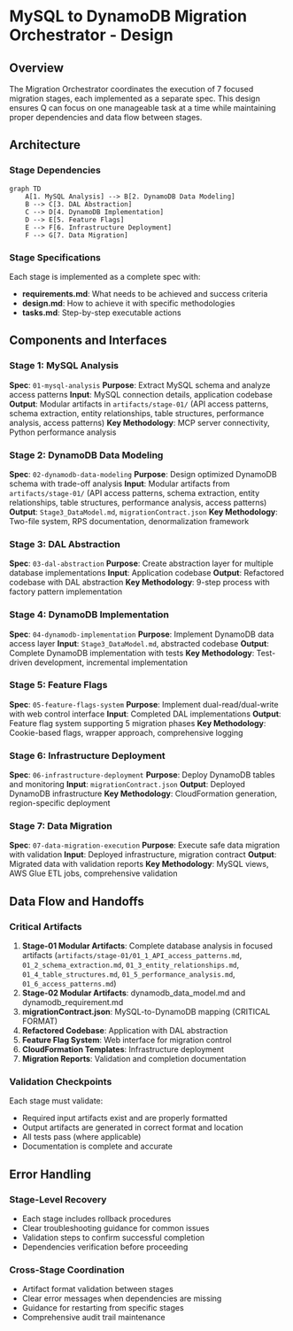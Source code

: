 # MySQL to DynamoDB Migration Orchestrator - Design

## Overview

The Migration Orchestrator coordinates the execution of 7 focused migration stages, each implemented as a separate spec. This design ensures Q can focus on one manageable task at a time while maintaining proper dependencies and data flow between stages.

## Architecture

### Stage Dependencies

```mermaid
graph TD
    A[1. MySQL Analysis] --> B[2. DynamoDB Data Modeling]
    B --> C[3. DAL Abstraction]
    C --> D[4. DynamoDB Implementation]
    D --> E[5. Feature Flags]
    E --> F[6. Infrastructure Deployment]
    F --> G[7. Data Migration]
```

### Stage Specifications

Each stage is implemented as a complete spec with:
- **requirements.md**: What needs to be achieved and success criteria
- **design.md**: How to achieve it with specific methodologies
- **tasks.md**: Step-by-step executable actions

## Components and Interfaces

### Stage 1: MySQL Analysis
**Spec**: `01-mysql-analysis`
**Purpose**: Extract MySQL schema and analyze access patterns
**Input**: MySQL connection details, application codebase
**Output**: Modular artifacts in `artifacts/stage-01/` (API access patterns, schema extraction, entity relationships, table structures, performance analysis, access patterns)
**Key Methodology**: MCP server connectivity, Python performance analysis

### Stage 2: DynamoDB Data Modeling  
**Spec**: `02-dynamodb-data-modeling`
**Purpose**: Design optimized DynamoDB schema with trade-off analysis
**Input**: Modular artifacts from `artifacts/stage-01/` (API access patterns, schema extraction, entity relationships, table structures, performance analysis, access patterns)
**Output**: `Stage3_DataModel.md`, `migrationContract.json`
**Key Methodology**: Two-file system, RPS documentation, denormalization framework

### Stage 3: DAL Abstraction
**Spec**: `03-dal-abstraction`
**Purpose**: Create abstraction layer for multiple database implementations
**Input**: Application codebase
**Output**: Refactored codebase with DAL abstraction
**Key Methodology**: 9-step process with factory pattern implementation

### Stage 4: DynamoDB Implementation
**Spec**: `04-dynamodb-implementation`
**Purpose**: Implement DynamoDB data access layer
**Input**: `Stage3_DataModel.md`, abstracted codebase
**Output**: Complete DynamoDB implementation with tests
**Key Methodology**: Test-driven development, incremental implementation

### Stage 5: Feature Flags
**Spec**: `05-feature-flags-system`
**Purpose**: Implement dual-read/dual-write with web control interface
**Input**: Completed DAL implementations
**Output**: Feature flag system supporting 5 migration phases
**Key Methodology**: Cookie-based flags, wrapper approach, comprehensive logging

### Stage 6: Infrastructure Deployment
**Spec**: `06-infrastructure-deployment`
**Purpose**: Deploy DynamoDB tables and monitoring
**Input**: `migrationContract.json`
**Output**: Deployed DynamoDB infrastructure
**Key Methodology**: CloudFormation generation, region-specific deployment

### Stage 7: Data Migration
**Spec**: `07-data-migration-execution`
**Purpose**: Execute safe data migration with validation
**Input**: Deployed infrastructure, migration contract
**Output**: Migrated data with validation reports
**Key Methodology**: MySQL views, AWS Glue ETL jobs, comprehensive validation

## Data Flow and Handoffs

### Critical Artifacts

1. **Stage-01 Modular Artifacts**: Complete database analysis in focused artifacts (`artifacts/stage-01/01_1_API_access_patterns.md`, `01_2_schema_extraction.md`, `01_3_entity_relationships.md`, `01_4_table_structures.md`, `01_5_performance_analysis.md`, `01_6_access_patterns.md`)
2. **Stage-02 Modular Artifacts**: dynamodb_data_model.md and dynamodb_requirement.md
3. **migrationContract.json**: MySQL-to-DynamoDB mapping (CRITICAL FORMAT)
4. **Refactored Codebase**: Application with DAL abstraction
5. **Feature Flag System**: Web interface for migration control
6. **CloudFormation Templates**: Infrastructure deployment
7. **Migration Reports**: Validation and completion documentation

### Validation Checkpoints

Each stage must validate:
- Required input artifacts exist and are properly formatted
- Output artifacts are generated in correct format and location
- All tests pass (where applicable)
- Documentation is complete and accurate

## Error Handling

### Stage-Level Recovery
- Each stage includes rollback procedures
- Clear troubleshooting guidance for common issues
- Validation steps to confirm successful completion
- Dependencies verification before proceeding

### Cross-Stage Coordination
- Artifact format validation between stages
- Clear error messages when dependencies are missing
- Guidance for restarting from specific stages
- Comprehensive audit trail maintenance